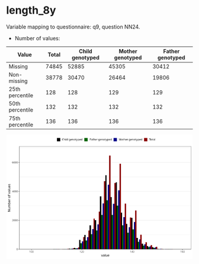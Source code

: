 # length_8y
Variable mapping to questionnaire: q9, question NN24.
- Number of values:

| Value | Total | Child genotyped | Mother genotyped | Father genotyped |
| ----- | ----- | --------------- | ---------------- | ---------------- |
| Missing | 74845 | 52885 | 45305 | 30412 |
| Non-missing | 38778 | 30470 | 26464 | 19806 |
| 25th percentile | 128 | 128 | 129 | 129 |
| 50th percentile | 132 | 132 | 132 | 132 |
| 75th percentile | 136 | 136 | 136 | 136 |



![](length_8y_n.png)



